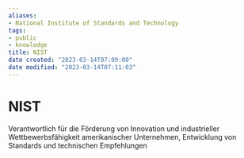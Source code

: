 ```yaml
---
aliases: 
- National Institute of Standards and Technology
tags:
- public
- knowledge
title: NIST
date created: "2023-03-14T07:09:00"
date modified: "2023-03-14T07:11:03"
---
```


# NIST

Verantwortlich für die Förderung von Innovation und industrieller Wettbewerbsfähigkeit amerikanischer Unternehmen, Entwicklung von Standards und technischen Empfehlungen
